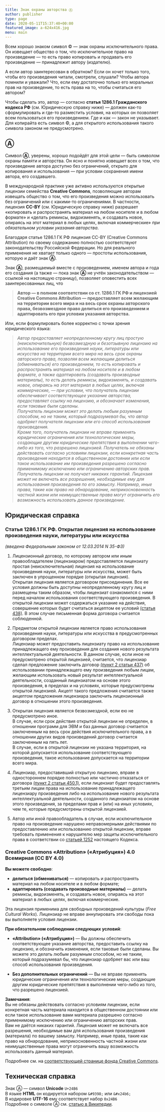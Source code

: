 ```yaml
---
title: Знак охраны авторства Ⓐ
author: publisher
type: page
date: 2020-05-11T15:37:40+00:00
featured_image: a-624x416.jpg
menu: main
---
```

Всем хорошо знаком символ © — знак охраны исключительного права. Он извещает общество о том, что исключительное право на произведение — то есть право копировать и продавать его произведение — принадлежит автору (издателю).

А если автор заинтересован в обратном? Если он хочет только того, чтобы его произведения читали, смотрели, слушали? Чтобы автора помнили и уважали? Что, если ему достаточно только его моральных прав на произведение, то есть права на то, чтобы считаться его автором?

Чтобы сделать это, автор — согласно **статья 1286.1 Гражданского кодекса РФ** (см. Юридическую справку ниже) — должен как-то сформулировать и где-то разместить условия, на которых он позволяет всем пользоваться его произведением. Где и как — закон не указывает. Для копирайта есть символ ©, а для открытого использования такого символа законом не предусмотрено.

## Ⓐ

Символ **Ⓐ**, уверены, хорошо подойдёт для этой цели — быть символом охраны памяти и авторства. Он ясно и понятно извещает всех о том, что произведение автора доступно без ограничений, открыто для копирования и использования — при условии сохранения имени автора, его создавшего.

В международной практике уже активно используются открытые лицензии семейства **Creative Commons**, позволяющие авторам извещать общество о том, что его произведения можно использовать без ограничений или с какими-то ограничениями. В частности, лицензия **CC-BY** (см. Юридическую справку ниже) разрешает «копировать и распространять материал на любом носителе и в любом формате» и «делать ремиксы, видоизменять, и создавать новое, опираясь на этот материал в любых целях, включая коммерческие» _при обязательном условии указания авторства_.

Благодаря статье 1286.1 ГК РФ лицензия CC-BY (Creative Commons Attribution) по своему содержанию полностью соответствуют законодательству Российской Федерации. Но для реального применения не хватает только одного — простоты использования, которую и даёт знак **Ⓐ**.

Знак **Ⓐ**, размещаемый вместе с произведением, именем автора и года его создания (а также — пока знак **Ⓐ** не учтён законодательством — ссылкой на настоящую страницу), позволяет оповестить всех заинтересованных лиц, что

> **Автор — в полном соответствии со ст. 1286.1 ГК РФ и лицензией Creative Commons Attribution — предоставляет всем желающим на территории всего мира и на весь срок охраны авторского права, безвозмездное право делиться его произведением и адаптировать его при условии указания авторства.**

Или, если формулировать более корректно с точки зрения юридического языка:

> _Автор предоставляет неопределенному кругу лиц простую (неисключительную) безвозмездную и безотзывную лицензию на использование его произведения науки, литературы или искусства на территории всего мира на весь срок охраны авторского права, позволяя всем желающим делиться (обмениваться) его произведением, то есть копировать и распространять материал на любом носителе и в любом формате, а также адаптировать (создавать производные материалы), то есть делать ремиксы, видоизменять, и создавать новое, опираясь на этот материал в любых целях, включая коммерческие, — при условии, что получатель лицензии обеспечивает соответствующее указание авторства, предоставляет ссылку на лицензию, и обозначает изменения, если таковые были сделаны._\
> _Получатель лицензии может это делать любым разумным способом, но не таким, который подразумевал бы, что автор одобряет получателя лицензии или его способ использования произведения._\
> _Кроме того, получатель лицензии не вправе применять юридические ограничения или технологические меры, создающие другим юридические препятствия в выполнении чего-либо из того, что разрешено лицензией. Получатель не обязаны действовать согласно условиям лицензии, если конкретная часть произведения находится в общественном достоянии или если такое использование им произведения разрешено согласно применимому исключению или ограничению авторских прав._
> _Получатель лицензии не получает никаких гарантий. Лицензия может не включать все разрешения, необходимые ему для использования произведения по его замыслу. Например, иные права, такие как право на обнародование, неприкосновенность частной жизни или неимущественные права могут ограничить его возможность использовать данное произведение._

## Юридическая справка

### **Статья 1286.1 **ГК РФ****. **Открытая лицензия на использование произведения науки, литературы или искусства**

_(введена Федеральным законом от 12.03.2014 N 35-ФЗ)_  
1. Лицензионный договор, по которому автором или иным правообладателем (лицензиаром) предоставляется лицензиату простая (неисключительная) лицензия на использование произведения науки, литературы или искусства, может быть заключен в упрощенном порядке (открытая лицензия).\
Открытая лицензия является договором присоединения. Все ее условия должны быть доступны неопределенному кругу лиц и размещены таким образом, чтобы лицензиат ознакомился с ними перед началом использования соответствующего произведения. В открытой лицензии может содержаться указание на действия, совершение которых будет считаться акцептом ее условий [(статья 438)][1]. В этом случае письменная форма договора считается соблюденной.

2. Предметом открытой лицензии является право использования произведения науки, литературы или искусства в предусмотренных договором пределах.\
Лицензиар может предоставить лицензиату право на использование принадлежащего ему произведения для создания нового результата интеллектуальной деятельности. В данном случае, если иное не предусмотрено открытой лицензией, считается, что лицензиар сделал предложение заключить договор [(пункт 2 статьи 437)][2] об использовании принадлежащего ему произведения любым лицам, желающим использовать новый результат интеллектуальной деятельности, созданный лицензиатом на основе этого произведения, в пределах и на условиях, которые предусмотрены открытой лицензией. Акцепт такого предложения считается также акцептом предложения лицензиара заключить лицензионный договор в отношении этого произведения.

3. Открытая лицензия является безвозмездной, если ею не предусмотрено иное.\
В случае, если срок действия открытой лицензии не определен, в отношении программ для ЭВМ и баз данных договор считается заключенным на весь срок действия исключительного права, а в отношении других видов произведений договор считается заключенным на пять лет.\
В случае, если в открытой лицензии не указана территория, на которой допускается использование соответствующего произведения, такое использование допускается на территории всего мира.

4. Лицензиар, предоставивший открытую лицензию, вправе в одностороннем порядке полностью или частично отказаться от договора [(пункт 2 статьи 450.1)][3], если лицензиат будет предоставлять третьим лицам права на использование принадлежащего лицензиару произведения либо на использование нового результата интеллектуальной деятельности, созданного лицензиатом на основе этого произведения, за пределами прав и (или) на иных условиях, чем те, которые предусмотрены открытой лицензией.

5. Автор или иной правообладатель в случае, если исключительное право на произведение нарушено неправомерными действиями по предоставлению или использованию открытой лицензии, вправе требовать применения к нарушителю мер защиты исключительного права в соответствии со [статьей 1252][4] настоящего Кодекса.

### Creative Commons «Attribution» («Атрибуция») 4.0 Всемирная (CC BY 4.0)

**Вы можете свободно**:

- **делиться (обмениваться)** — копировать и распространять материал на любом носителе и в любом формате;
- **адаптировать (создавать производные материалы)** — делать ремиксы, видоизменять, и создавать новое, опираясь на этот материал в любых целях, включая коммерческие.

Эта лицензия применима для свободных произведений культуры (_Free Cultural Works_). Лицензиар не вправе аннулировать эти свободы пока вы выполняете условия лицензии.

**При обязательном соблюдении следующих условий**:

- **«Attribution» («Атрибуция»)** — Вы должны обеспечить соответствующее указание авторства, предоставить ссылку на лицензию, и обозначить изменения, если таковые были сделаны. Вы можете это делать любым разумным способом, но не таким, который подразумевал бы, что лицензиар одобряет вас или ваш способ использования произведения.

- **Без дополнительных ограничений** — Вы не вправе применять юридические ограничения или технологические меры, создающие другим юридические препятствия в выполнении чего-либо из того, что разрешено лицензией.
 
**Замечания**:\
Вы не обязаны действовать согласно условиям лицензии, если конкретная часть материала находится в общественном достоянии или если такое использование вами материала разрешено согласно применимому исключению или ограничению авторских прав.\
Вам не даётся никаких гарантий. Лицензия может не включать все разрешения, необходимые вам для использования произведения (материала) по вашему замыслу. Например, иные права, такие как право на обнародование, неприкосновенность частной жизни или неимущественные права могут ограничить вашу возможность использовать данный материал.

Подробнее см. на <a href="https://creativecommons.org/licenses/by/4.0/deed.ru" target="_blank" rel="noreferrer noopener">соответствующей странице фонда Creative Commons</a>.

## Техническая справка

Знак Ⓐ — символ **Unicode** `U+24B6`  
В языке **HTML** он кодируется набором `&#9398;` или `&#x24b6;`  
В кодировке **UTF-16** ему соответствует набор `0x24B6`  
Подробнее о символе Ⓐ см. <a href="https://ru.wikipedia.org/wiki/%D0%90_%D0%B2_%D0%BA%D1%80%D1%83%D0%B3%D0%B5" target="_blank" rel="noreferrer noopener">статью в Википедии</a>.

 [1]: http://www.consultant.ru/document/cons_doc_LAW_340325/912ecd30f8655752c373ce4bde835b3832154b11/#dst102071
 [2]: http://www.consultant.ru/document/cons_doc_LAW_340325/1a77b2ec302d6a384a228dff59e53680ccffaaca/#dst102070
 [3]: http://www.consultant.ru/document/cons_doc_LAW_340325/5a4f710216fdced777b2d5a1335560ccdefe66fd/#dst10843
 [4]: http://www.consultant.ru/document/cons_doc_LAW_329334/a68c2e03d7967da86ff598906972cd025196845e/#dst100202